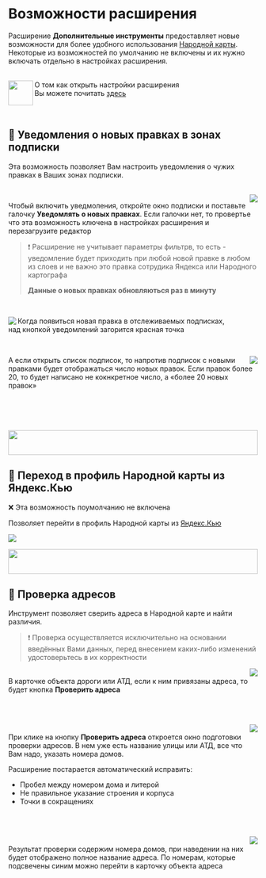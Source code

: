 # Возможности расширения
Расширение **Дополнительные инструменты** предоставляет новые возможности для более удобного использования [Народной карты](https://n.maps.yandex.ru/). Некоторые из возможностей по умолчанию не включены и их нужно включать отдельно в настройках расширения.

<br>
<a href="#"><img height="50" align="left" src="https://user-images.githubusercontent.com/52531675/155115748-8a2e78ee-0cc3-4c83-8cb6-d54bc4858429.png"/></a> О том как открыть настройки расширения<br>Вы можете почитать <a href="./docs/setting/">здесь</a>
<br>
<br>
<br>

## 🔔 Уведомления о новых правках в зонах подписки
Эта возможность позволяет Вам настроить уведомления о чужих правках в Ваших зонах подписки.

<br>
<a href="#"><img align="right" src="https://user-images.githubusercontent.com/52531675/155127488-a43abf74-3134-4503-8ab3-cd4a271e3e8f.png"/></a>

Чтобый включить уведмоления, откройте окно подписки и поставьте галочку **Уведомлять о новых правках**. Если галочки нет, то провертье что эта возможность ключена в настройках расширения и перезагрузите редактор

> ❗ Расширение не учитывает параметры фильтрв, то есть - уведомление будет приходить при любой новой правке в любом из слоев и не важно это правка сотрудика Яндекса или Народного картографа
>
> **Данные о новых правках обновляються раз в минуту**

<br>

<a href="#"><img align="left" src="https://user-images.githubusercontent.com/52531675/155129161-399731a5-0029-4e54-b663-d1bdcd7f1755.png"/></a>
Когда появиться новая правка в отслеживаемых подписках,<br>над кнопкой уведомлений загорится красная точка

<br>

<a href="#"><img align="right" src="https://user-images.githubusercontent.com/52531675/155129838-dcee5fa8-5d47-42ad-a2e8-893e7c112713.png"/></a>

А если открыть список подписок, то напротив подписок с новыми правками будет отображаться число новых правок. Если правок более 20, то будет написано не кокнкретное число, а «более 20 новых правок»

<br>
<br>
<br>
<br>
<a href="#"><img width="100%" height="50px" src="https://user-images.githubusercontent.com/52531675/150642433-6b7d5c6d-23ce-4c30-bfc7-1ccd212a00bb.png"/></a>

## 🔗 Переход в профиль Народной карты из Яндекс.Кью
❌ Эта возможность поумолчанию не включена

Позволяет перейти в профиль Народной карты из [Яндекс.Кью](https://yandex.ru/q/loves/nmaps/)

<a href="#"><img src="https://user-images.githubusercontent.com/52531675/155132271-f0be46c1-9487-43f4-b4c7-024fa352ab56.png"/></a>

<a href="#"><img width="100%" height="50px" src="https://user-images.githubusercontent.com/52531675/150642433-6b7d5c6d-23ce-4c30-bfc7-1ccd212a00bb.png"/></a>


## 🏡 Проверка адресов
Инструмент позволяет сверить адреса в Народной карте и найти различия. 

> ❗ Проверка осуществляется исключительно на основании введённых Вами данных, перед внесением каких-либо изменений удостоверьтесь в их корректности

<a href="#"><img align="right" src="https://user-images.githubusercontent.com/52531675/150388532-6a543005-e95f-4f78-8263-e48216b25ffd.png"/></a>
<br>
В карточке объекта дороги или АТД, если к ним привязаны адреса, то будет кнопка **Проверить адреса** 

<br>
<br>

<a href="#"><img align="right" src="https://user-images.githubusercontent.com/52531675/150389029-34e25cd5-6581-400d-a1f9-a467cf798480.png"/></a>

<br>При клике на кнопку **Проверить адреса** откроется окно подготовки проверки адресов. В нем уже есть название улицы или АТД, все что Вам надо, указать номера домов.

Расширение постарается автоматический исправить:

- Пробел между номером дома и литерой 
- Не правильное указание строения и корпуса
- Точки в сокращениях

<br>
<br>

<a href="#"><img align="right" src="https://user-images.githubusercontent.com/52531675/150390704-3bfc3b65-a4f5-4400-8e3d-ea25996f9572.png"/></a>

<br>Результат проверки содержим номера домов, при наведении на них будет отображено полное название адреса. По номерам, которые подсвечены синим можно перейти в карточку объекта адреса
